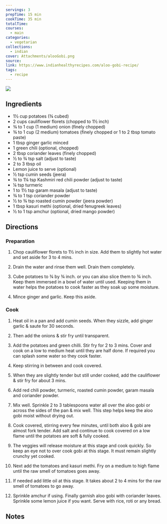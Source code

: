 ```yaml
---
servings: 3
prepTime: 15 min
cookTime: 35 min
totalTime:
courses:
  - main
categories:
  - vegetarian
collections:
  - indian
cover: Attachments/alooGobi.png
source:
link: https://www.indianhealthyrecipes.com/aloo-gobi-recipe/
tags:
  - recipe
---
```


![](Extras/Attachments/alooGobi.png)


## Ingredients

- 1½ cup potatoes (¾ cubed)
- 2 cups cauliflower florets (chopped to 1½ inch)
- ¾ to 1 cup (1 medium) onion (finely chopped)
- ¾ to 1 cup (2 medium) tomatoes (finely chopped or 1 to 2 tbsp tomato paste)
- 1 tbsp ginger garlic minced
- 1 green chili (optional, chopped)
- 2 tbsp coriander leaves (finely chopped)
- ½ to ¾ tsp salt (adjust to taste)
- 2 to 3 tbsp oil
- Lemon juice to serve (optional)
- ½ tsp cumin seeds (jeera)
- ¾ to 1¼ tsp Kashmiri red chili powder (adjust to taste)
- ¼ tsp turmeric
- 1 to 1½ tsp garam masala (adjust to taste)
- ¾ to 1 tsp coriander powder
- ½ to ¾ tsp roasted cumin powder (jeera powder)
- 1 tbsp kasuri methi (optional, dried fenugreek leaves)
- ½ to 1 tsp amchur (optional, dried mango powder)


## Directions

### Preparation

1. Chop cauliflower florets to 1½ inch in size. Add them to slightly hot water and set aside for 3 to 4 mins.

2. Drain the water and rinse them well. Drain them completely.

3. Cube potatoes to ¾ by ¾ inch. or you can also slice them to ¾ inch. Keep them immersed in a bowl of water until used. Keeping them in water helps the potatoes to cook faster as they soak up some moisture.

4. Mince ginger and garlic. Keep this aside.


### Cook

1. Heat oil in a pan and add cumin seeds. When they sizzle, add ginger garlic & saute for 30 seconds.

2. Then add the onions & stir fry until transparent.

3. Add the potatoes and green chilli. Stir fry for 2 to 3 mins. Cover and cook on a low to medium heat until they are half done. If required you can splash some water so they cook faster.

4. Keep stirring in between and cook covered.

5. When they are slightly tender but still under cooked, add the cauliflower & stir fry for about 3 mins.

6. Add red chili powder, turmeric, roasted cumin powder, garam masala and coriander powder.

7. Mix well. Sprinkle 2 to 3 tablespoons water all over the aloo gobi or across the sides of the pan & mix well. This step helps keep the aloo gobi moist without drying out.

8. Cook covered, stirring every few minutes, until both aloo & gobi are almost fork tender. Add salt and continue to cook covered on a low flame until the potatoes are soft & fully cooked.

9. The veggies will release moisture at this stage and cook quickly. So keep an eye not to over cook gobi at this stage. It must remain slightly crunchy yet cooked.

10. Next add the tomatoes and kasuri methi. Fry on a medium to high flame until the raw smell of tomatoes goes away.

11. If needed add little oil at this stage. It takes about 2 to 4 mins for the raw smell of tomatoes to go away.

12. Sprinkle amchur if using. Finally garnish aloo gobi with coriander leaves. Sprinkle some lemon juice if you want. Serve with rice, roti or any bread.


## Notes
